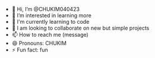 - 👋 Hi, I’m @CHUKIM040423
- 👀 I’m interested in learning more
- 🌱 I'm currently learning to code 
- 💞️ I am looking to collaborate on new but simple projects
- 📫 How to reach me (message)
- 😄 Pronouns: CHUKIM
- ⚡ Fun fact: fun

<!---
CHUKIM040423/CHUKIM040423 is a ✨ special ✨ repository because its `README.md` (this file) appears on your GitHub profile.
You can click the Preview link to take a look at your changes.
--->
